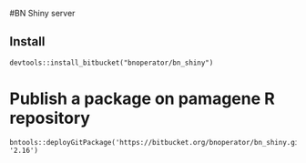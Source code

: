 #BN Shiny server

## Install

```
devtools::install_bitbucket("bnoperator/bn_shiny")
```

# Publish a package on pamagene R repository


```
bntools::deployGitPackage('https://bitbucket.org/bnoperator/bn_shiny.git', '2.16')
```
